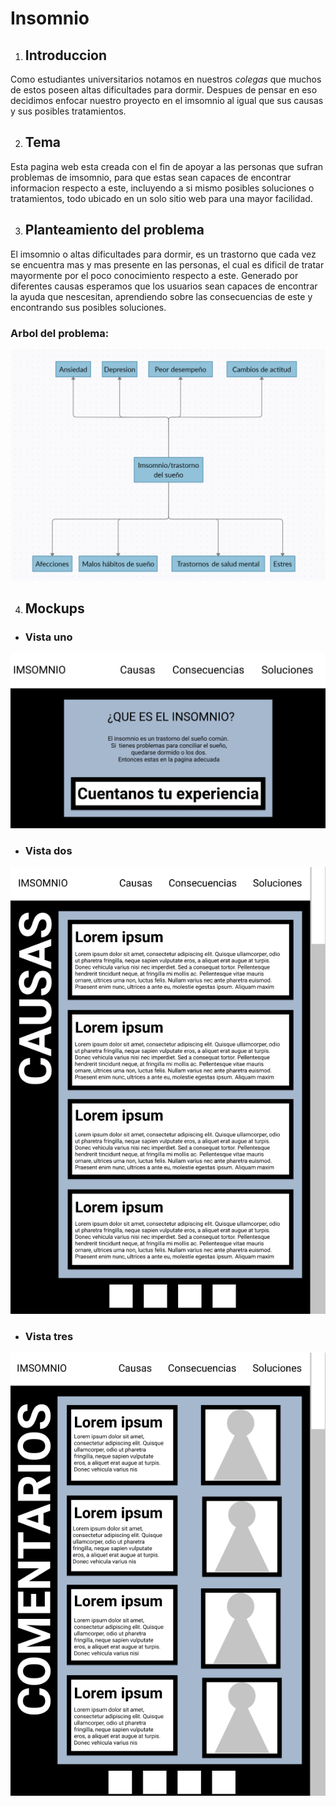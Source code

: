 # Insomnio
1. ## Introduccion

Como estudiantes universitarios notamos en nuestros *colegas* que muchos de estos poseen altas dificultades para dormir. Despues de pensar en eso decidimos enfocar nuestro proyecto en el imsomnio al igual que sus causas y sus posibles tratamientos.


2. ## Tema

Esta pagina web esta creada con el fin de apoyar a las personas que sufran problemas de imsomnio, para que estas sean capaces de encontrar informacion respecto a este, incluyendo a si mismo posibles soluciones o tratamientos, todo ubicado en un solo sitio web para una mayor facilidad.


3. ## Planteamiento del problema

El imsomnio o altas dificultades para dormir, es un trastorno que cada vez se encuentra mas y mas presente en las personas, el cual es dificil de tratar mayormente por el poco conocimiento respecto a este. Generado por diferentes causas esperamos que los usuarios sean capaces de encontrar la ayuda que nescesitan, aprendiendo sobre las consecuencias de este y encontrando sus posibles soluciones.

### Arbol del problema:


![](https://github.com/JulianGutierrezz/IntroduccionDesarrollowen/blob/main/Imagenes/Arbol%20del%20problema.png)

4. ## Mockups

* ### Vista uno

![](https://github.com/JulianGutierrezz/IntroduccionDesarrollowen/blob/main/Imagenes/Mockup1.png)

* ### Vista dos

![](https://github.com/JulianGutierrezz/IntroduccionDesarrollowen/blob/main/Imagenes/Mockup2.png)

* ### Vista tres

![](https://github.com/JulianGutierrezz/IntroduccionDesarrollowen/blob/main/Imagenes/Mockup3.png)



